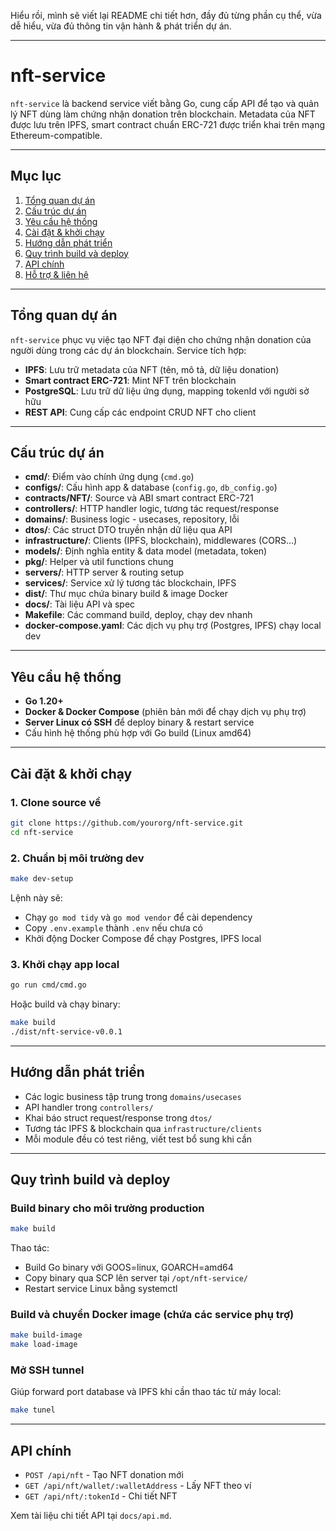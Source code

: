 Hiểu rồi, mình sẽ viết lại README chi tiết hơn, đầy đủ từng phần cụ thể, vừa dễ hiểu, vừa đủ thông tin vận hành & phát triển dự án.

---

# nft-service

`nft-service` là backend service viết bằng Go, cung cấp API để tạo và quản lý NFT dùng làm chứng nhận donation trên blockchain. Metadata của NFT được lưu trên IPFS, smart contract chuẩn ERC-721 được triển khai trên mạng Ethereum-compatible.

---

## Mục lục

1. [Tổng quan dự án](#tổng-quan-dự-án)
2. [Cấu trúc dự án](#cấu-trúc-dự-án)
3. [Yêu cầu hệ thống](#yêu-cầu-hệ-thống)
4. [Cài đặt & khởi chạy](#cài-đặt--khởi-chạy)
5. [Hướng dẫn phát triển](#hướng-dẫn-phát-triển)
6. [Quy trình build và deploy](#quy-trình-build-và-deploy)
7. [API chính](#api-chính)
8. [Hỗ trợ & liên hệ](#hỗ-trợ--liên-hệ)

---

## Tổng quan dự án

`nft-service` phục vụ việc tạo NFT đại diện cho chứng nhận donation của người dùng trong các dự án blockchain. Service tích hợp:

* **IPFS**: Lưu trữ metadata của NFT (tên, mô tả, dữ liệu donation)
* **Smart contract ERC-721**: Mint NFT trên blockchain
* **PostgreSQL**: Lưu trữ dữ liệu ứng dụng, mapping tokenId với người sở hữu
* **REST API**: Cung cấp các endpoint CRUD NFT cho client

---

## Cấu trúc dự án

* **cmd/**: Điểm vào chính ứng dụng (`cmd.go`)
* **configs/**: Cấu hình app & database (`config.go`, `db_config.go`)
* **contracts/NFT/**: Source và ABI smart contract ERC-721
* **controllers/**: HTTP handler logic, tương tác request/response
* **domains/**: Business logic - usecases, repository, lỗi
* **dtos/**: Các struct DTO truyền nhận dữ liệu qua API
* **infrastructure/**: Clients (IPFS, blockchain), middlewares (CORS...)
* **models/**: Định nghĩa entity & data model (metadata, token)
* **pkg/**: Helper và util functions chung
* **servers/**: HTTP server & routing setup
* **services/**: Service xử lý tương tác blockchain, IPFS
* **dist/**: Thư mục chứa binary build & image Docker
* **docs/**: Tài liệu API và spec
* **Makefile**: Các command build, deploy, chạy dev nhanh
* **docker-compose.yaml**: Các dịch vụ phụ trợ (Postgres, IPFS) chạy local dev

---

## Yêu cầu hệ thống

* **Go 1.20+**
* **Docker & Docker Compose** (phiên bản mới để chạy dịch vụ phụ trợ)
* **Server Linux có SSH** để deploy binary & restart service
* Cấu hình hệ thống phù hợp với Go build (Linux amd64)

---

## Cài đặt & khởi chạy

### 1. Clone source về

```bash
git clone https://github.com/yourorg/nft-service.git
cd nft-service
```

### 2. Chuẩn bị môi trường dev

```bash
make dev-setup
```

Lệnh này sẽ:

* Chạy `go mod tidy` và `go mod vendor` để cài dependency
* Copy `.env.example` thành `.env` nếu chưa có
* Khởi động Docker Compose để chạy Postgres, IPFS local

### 3. Khởi chạy app local

```bash
go run cmd/cmd.go
```

Hoặc build và chạy binary:

```bash
make build
./dist/nft-service-v0.0.1
```

---

## Hướng dẫn phát triển

* Các logic business tập trung trong `domains/usecases`
* API handler trong `controllers/`
* Khai báo struct request/response trong `dtos/`
* Tương tác IPFS & blockchain qua `infrastructure/clients`
* Mỗi module đều có test riêng, viết test bổ sung khi cần

---

## Quy trình build và deploy

### Build binary cho môi trường production

```bash
make build
```

Thao tác:

* Build Go binary với GOOS=linux, GOARCH=amd64
* Copy binary qua SCP lên server tại `/opt/nft-service/`
* Restart service Linux bằng systemctl

### Build và chuyển Docker image (chứa các service phụ trợ)

```bash
make build-image
make load-image
```

### Mở SSH tunnel

Giúp forward port database và IPFS khi cần thao tác từ máy local:

```bash
make tunel
```

---

## API chính

* `POST /api/nft` - Tạo NFT donation mới
* `GET /api/nft/wallet/:walletAddress` - Lấy NFT theo ví
* `GET /api/nft/:tokenId` - Chi tiết NFT

Xem tài liệu chi tiết API tại `docs/api.md`.
